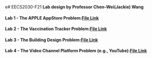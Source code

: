 e# EECS2030-F21
**Lab design by Professor Chen-Wei(Jackie) Wang**


#### Lab 1 - The APPLE AppStore Problem:[File Link](https://https://github.com/eldibyorku/EECS2030-F21-main/blob/main/EECS2030-F21-main/Lab%201/README.md)
#### Lab 2 - The Vaccination Tracker Problem:[File Link](https://https://github.com/eldibyorku/EECS2030-F21-main/blob/main/EECS2030-F21-main/Lab%202/README.md)
#### Lab 3 - The Building Design Problem:[File Link](https://github.com/eldibyorku/EECS2030-F21-main/blob/main/EECS2030-F21-main/Lab%203/README.md)
#### Lab 4 - The Video Channel Platform Problem (e.g., YouTube):[File Link](https://github.com/eldibyorku/EECS2030-F21-main/blob/main/EECS2030-F21-main/Lab%204/README.md)
